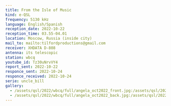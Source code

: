 ```yaml
---
title: From the Isle of Music
kind: e-QSL
frequency: 5130 kHz
language: English/Spanish
reception_date: 2022-10-22
reception_time: 03.55-04.01
location: Moscow, Russia (inside city)
mail_to: mailto:tilfordproductions@gmail.com
receiver: XHDATA D-808
antenna: its telescopic
station: wbcq
youtube_id: Tz30uNrvVY4
report_sent: 2022-10-22
responce_sent: 2022-10-24
responce_received: 2022-10-24
serie: uncle_bill
gallery:
  - /assets/qsl/2022/wbcq/full/angela_oct2022_front.jpg:/assets/qsl/2022/wbcq/small/angela_oct2022_front.jpg
  - /assets/qsl/2022/wbcq/full/angela_oct2022_back.jpg:/assets/qsl/2022/wbcq/small/angela_oct2022_back.jpg
---
```

